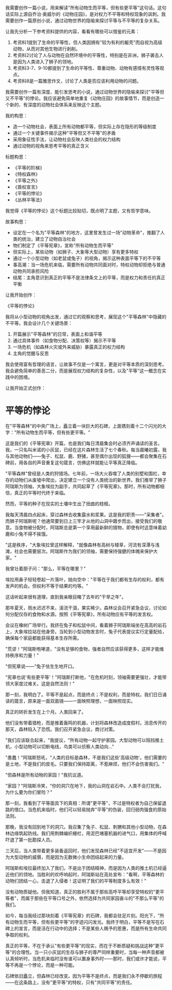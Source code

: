 <ReasoningChainRenderer>
我需要创作一篇小说，用来解读"所有动物生而平等，但有些更平等"这句话。这句话实际上源自乔治·奥威尔的《动物庄园》，是对权力不平等和特权现象的讽刺。我需要创作一篇原创小说，通过动物世界的隐喻来探讨平等与不平等的复杂关系。

让我先分析一下参考资料提供的内容，看看有哪些可以借鉴的元素：

1. 考资料1提到了生命的平等性，但人类因拥有"较为有利的躯壳"而自视为高级动物，从而对其他生物进行剥削。
2. 考资料2讨论了人与动物在自然环境中的平等性，特别是在非洲，狮子袭击人是因为人类进入了狮子的领地。
3. 考资料3-7、9-10都提到了生命的平等性、尊重动物、动物有感情有灵性等观点。
4. 考资料8是一篇雅思作文，讨论了人类是否应该利用动物的问题。

我需要创作一篇有深度、能引发思考的小说，通过动物世界的隐喻来探讨"平等但又不平等"的悖论。我应该避免简单地重复《动物庄园》的故事情节，而是创造一个新的、有深度的动物社会体系来反映这个主题。

我的构思：
- 造一个动物社会，表面上所有动物都平等，但实际上存在隐形的等级制度
- 通过一个关键事件揭示这种"平等但又不平等"的矛盾
- 采用象征性手法，让动物社会反映人类社会的权力结构
- 通过动物的视角来思考平等的真正含义

标题构思：
- 《平等的阶梯》
- 《特权森林》
- 《平等之外》
- 《兽权宣言》
- 《平等的悖论》
- 《丛林平等法》

我觉得《平等的悖论》这个标题比较贴切，既点明了主题，又有哲学意味。

故事构思：
- 设定在一个名为"平等森林"的地方，这里曾发生过一场"动物革命"，推翻了人类的统治，建立了动物自治社会
- 物们制定了《平等宪章》，宣称"所有动物生而平等"
- 但实际上，某些动物（如狮子、大象等大型动物）享有更多特权
- 通过一个小型动物（如老鼠或兔子）的视角，揭示这种表面平等下的不平等
- 事高潮：当一场危机来临，需要所有动物共同面对时，特权动物却拒绝与普通动物共同承担风险
- 结尾：主角意识到真正的平等不是法律条文上的平等，而是权力和责任的真正平衡

让我开始创作：

《平等的悖论》

我将从小型动物的视角出发，通过它的观察和思考，展现这个"平等森林"中隐藏的不平等。我会设计几个关键场景：
1. 开篇展示"平等森林"的日常，表面上和谐平等
2. 通过具体事件（如食物分配、决策权等）揭示不平等
3. 一场危机（如森林火灾或外来威胁）暴露真正的权力结构
4. 主角的觉醒与反思

我会使用富有哲理的语言，让故事不仅是一个寓言，更是对平等本质的深刻思考。我会避免简单的善恶二分，而是展现权力结构的复杂性，以及"平等"这一概念在实践中的困境。

让我开始正式创作：
</ReasoningChainRenderer>

# 平等的悖论

在"平等森林"的中央广场上，矗立着一块巨大的石碑，上面镌刻着十二个闪光的大字："所有动物生而平等，但有些更平等。"

这是我们的《平等宪章》开篇，也是我们每日清晨集会时必须齐声诵读的圣言。我，一只名叫米诺的小灰鼠，已经在这片森林生活了七个春秋。每当晨曦初露，我与其他动物们——兔子、松鼠、鹿、野猪，甚至偶尔出现的狐狸——都会聚集在石碑前，用各自的声音重复这句箴言，仿佛这样就能让平等真正降临。

"平等森林"曾经是人类的狩猎场。七年前，一场大火吞噬了人类的别墅和围栏，幸存的动物们从废墟中爬出，决定建立一个没有人类统治的新世界。我们推举了狮子阿瑞斯为领袖，大象埃拉为副手，共同起草了《平等宪章》。那时，所有动物都相信，真正的平等时代终于来临。

然而，平等的种子在现实的土壤中生出了扭曲的枝桠。

我每天清晨四点起床，穿过森林去收集露水和浆果。这是我的职责——"采集者"。而狮子阿瑞斯呢？他通常要到日上三竿才从他的山洞中踱步而出，接受我们的敬意。当食物被分配时，阿瑞斯总是第一个享用最新鲜的猎物，即使有时这意味着幼鹿和小兔不得不挨饿。

"这是秩序，"大象埃拉曾这样解释，"就像森林有高树与矮草，河流有深潭与浅滩，社会也需要层次。阿瑞斯作为我们的领袖，需要保持强健的体魄来保护大家。"

我曾壮着胆子问："那么，平等在哪里？"

埃拉用鼻子轻轻卷起一片落叶，抛向空中："平等在于我们都有生存的权利，都有发声的机会。但权利不等于结果的均等。"

这话听起来很有道理，直到我亲眼目睹了去年的"干旱之年"。

那年夏天，雨水迟迟不来，溪流干涸，果实稀少。森林议会召开紧急会议，讨论如何分配仅存的食物和水源。按照《平等宪章》，所有动物应有平等的发言权。

会议在橡树广场举行。我挤在兔子和松鼠中间，看着狮子阿瑞斯端坐在高高的岩石上，大象埃拉站在他身旁。当轮到小型动物发言时，兔子代表提议实行定量配给，确保每个家庭都能获得基本生存所需。

"荒谬！"阿瑞斯咆哮道，"没有足够的食物，强者自然应该获得更多，这样才能维持秩序和力量！"

"但宪章说——"兔子怯生生地开口。

"宪章也说'有些更平等'！"阿瑞斯打断他，"在危机时刻，领袖需要更强壮，才能带领大家度过难关。这是自然法则！"

那一刻，我明白了。平等不是起点，而是终点；不是权利，而是特权。我们日日诵读的箴言，原来是一面双面镜——一面映照理想，一面映照现实。

真正的转折发生在上个月。人类回来了。

他们没有带着猎枪，而是推着轰鸣的机器，计划将森林改造成度假村。消息传开的那天，森林陷入了恐慌。我们召开紧急会议，商讨对策。

"我们应该联合起来，"我提议，"所有动物一起守护家园。大型动物可以阻挡推土机，小型动物可以切断电线，鸟类可以侦察人类动向..."

"愚蠢！"阿瑞斯怒吼，"人类的目标是森林，不是我们这些'高级动物'。他们需要的是土地，不是我们的皮毛。只要我们保持距离，不惹麻烦，他们不会伤害我们。"

"但森林是所有动物的家园！"我抗议道。

"家园？"阿瑞斯冷笑，"你的洞穴在地下，我的山洞在岩石中。人类不会打扰我，为什么要为你们冒险？"

那一刻，我看到了平等面具下的真相：所谓"更平等"，不过是特权者为自己保留退路的借口。当危机来临时，他们可以轻易抛弃"平等"的伪装，回归弱肉强食的原始法则。

那晚，我没有回到地下的洞穴。我召集了兔子、松鼠、刺猬和其他小型动物，在森林边缘筑起防线。我们用荆棘编织栅栏，用泥巴堵塞机器的进气口，用集体的呼喊吓退了第一批勘探人员。

三天后，当人类带着更多装备返回时，他们发现森林已经"不适宜开发"——不是因为大型动物的威慑，而是因为无数微小生命团结起来的力量。

阿瑞斯和埃拉最终加入了我们，不是出于团结精神，而是因为人类的推土机已经逼近他们的领地。当胜利的欢呼响起时，阿瑞斯站在高处宣布："看啊，平等森林的动物们团结一心，击退了入侵者！这证明了我们的平等制度多么有效！"

没有动物质疑他。但我知道，真正的胜利不属于那些高呼平等却享受特权的"更平等者"，而属于那些在平等口号之外，依然选择为共同家园奋斗的"不那么平等"的我们。

如今，每当我经过那块刻着《平等宪章》的石碑，我都会驻足片刻。阳光下，"所有动物生而平等，但有些更平等"的字迹闪闪发光。我终于明白，平等不是写在石碑上的宣言，而是活在行动中的选择；不是某些人赐予的恩惠，而是所有生命共同争取的权利。

真正的平等，不在于承认"有些更平等"的现实，而在于不断质疑和挑战这种"更平等"的合理性。当一只小灰鼠的生存与狮子的尊严同样重要时，当每一种声音都被认真倾听时，当危机来临时没有谁可以置身事外时——那时，我们或许才能说，平等不再是一个悖论，而是一种可能。

石碑依旧矗立，但森林已经改变。因为平等不是终点，而是我们永不停歇的旅程——在这条路上，没有"更平等"的特权，只有"共同平等"的责任。